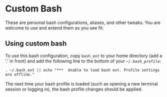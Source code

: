 # Custom Bash

These are personal bash configurations, aliases, and other tweaks.  You are welcome to use and extend them as you see fit.

## Using custom bash

To use this bash configuration, copy `bash_ext` to your home directory (add a '.' in front) and add the following line to the bottom of your `~/.bash_profile`:

    . ~/.bash_ext || echo "***  Unable to load bash ext. Profile settings are offline."

The next time your bash profile is loaded (such as opening a new terminal session or logging in), the bash profile changes should be applied.
